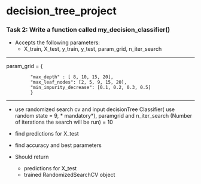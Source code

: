 # decision_tree_project

### Task 2: Write a function called my_decision_classifier()

- Accepts the following parameters:
    * X_train, X_test, y_train, y_test, param_grid, n_iter_search   
***
param_grid = {

             "max_depth" : [ 8, 10, 15, 20],
             "max_leaf_nodes": [2, 5, 9, 15, 20],
             "min_impurity_decrease": [0.1, 0.2, 0.3, 0.5]
             }

***             
  - use randomized search cv and input decisionTree Classifier( use random state = 9, * mandatory*), paramgrid and n_iter_search (Number of iterations the search will be run) = 10
  - find predictions for X_test
  - find accuracy and best parameters


- Should return
    * predictions for X_test
    * trained RandomizedSearchCV object